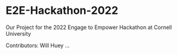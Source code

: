 # E2E-Hackathon-2022

Our Project for the 2022 Engage to Empower Hackathon at Cornell University

Contributors:
Will Huey
...
